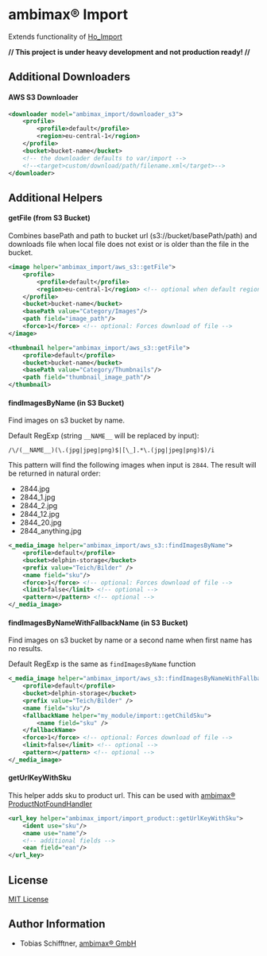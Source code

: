 
# ambimax® Import

Extends functionality of [Ho_Import](https://github.com/ho-nl/magento1-Ho_Import)

**// This project is under heavy development and not production ready! //**

## Additional Downloaders

#### AWS S3 Downloader
```XML
<downloader model="ambimax_import/downloader_s3">
    <profile>
        <profile>default</profile>
        <region>eu-central-1</region>
    </profile>
    <bucket>bucket-name</bucket>
    <!-- the downloader defaults to var/import -->
    <!--<target>custom/download/path/filename.xml</target>-->
</downloader>
```

## Additional Helpers
 
#### getFile (from S3 Bucket)
Combines basePath and path to bucket url (s3://bucket/basePath/path) and downloads file when 
local file does not exist or is older than the file in the bucket.

```XML
<image helper="ambimax_import/aws_s3::getFile">
    <profile>
        <profile>default</profile>
        <region>eu-central-1</region> <!-- optional when default region is set in backend -->
    </profile>
    <bucket>bucket-name</bucket>
    <basePath value="Category/Images"/>
    <path field="image_path"/>   
    <force>1</force> <!-- optional: Forces download of file -->
</image>
```
```XML
<thumbnail helper="ambimax_import/aws_s3::getFile">
    <profile>default</profile>
    <bucket>bucket-name</bucket>
    <basePath value="Category/Thumbnails"/>
    <path field="thumbnail_image_path"/>
</thumbnail>
```
 
#### findImagesByName (in S3 Bucket)
Find images on s3 bucket by name.

Default RegExp (string `__NAME__` will be replaced by input):
```REGEXP
/\/(__NAME__)(\.(jpg|jpeg|png)$|[\_].*\.(jpg|jpeg|png)$)/i
```

This pattern will find the following images when input is `2844`. The result will be returned in natural order:

 - 2844.jpg
 - 2844_1.jpg
 - 2844_2.jpg
 - 2844_12.jpg
 - 2844_20.jpg
 - 2844_anything.jpg

```XML
<_media_image helper="ambimax_import/aws_s3::findImagesByName">
    <profile>default</profile>
    <bucket>delphin-storage</bucket>
    <prefix value="Teich/Bilder" />
    <name field="sku"/>
    <force>1</force> <!-- optional: Forces download of file -->
    <limit>false</limit> <!-- optional -->
    <pattern></pattern> <!-- optional -->
</_media_image>
```

#### findImagesByNameWithFallbackName (in S3 Bucket)

Find images on s3 bucket by name or a second name when first name has no results.

Default RegExp is the same as `findImagesByName` function

```XML
<_media_image helper="ambimax_import/aws_s3::findImagesByNameWithFallbackName">
    <profile>default</profile>
    <bucket>delphin-storage</bucket>
    <prefix value="Teich/Bilder" />
    <name field="sku"/>
    <fallbackName helper="my_module/import::getChildSku">
        <name field="sku" />
    </fallbackName>
    <force>1</force> <!-- optional: Forces download of file -->
    <limit>false</limit> <!-- optional -->
    <pattern></pattern> <!-- optional -->
</_media_image>
```

#### getUrlKeyWithSku

This helper adds sku to product url. This can be used with [ambimax® ProductNotFoundHandler](https://github.com/ambimax/magento-module-ambimax-productnotfoundhandler)

```XML
<url_key helper="ambimax_import/import_product::getUrlKeyWithSku"> 
    <ident use="sku"/> 
    <name use="name"/> 
    <!-- additional fields --> 
    <ean field="ean"/> 
</url_key>
```

## License

[MIT License](http://choosealicense.com/licenses/mit/)

## Author Information

 - Tobias Schifftner, [ambimax® GmbH](https://www.ambimax.de)
